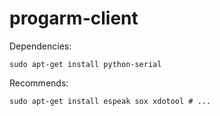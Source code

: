 progarm-client
==============

Dependencies:
```
sudo apt-get install python-serial
```

Recommends:
```
sudo apt-get install espeak sox xdotool # ...
```
